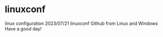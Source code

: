 # linuxconf
linux configuration
2023/07/21
linuxconf 
Github from Linux and Windows
Have a good day!
